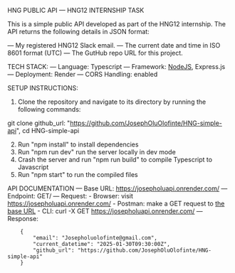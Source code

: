 HNG PUBLIC API — HNG12 INTERNSHIP TASK

This is a simple public API developed as part of the HNG12 internship. The API returns the following details in JSON format:

— My registered HNG12 Slack email.
— The current date and time in ISO 8601 format (UTC)
— The GutHub repo URL for this project.

TECH STACK:
— Language: Typescript
— Framework: [NodeJS](https://hng.tech/hire/nodejs-developers), Express.js
— Deployment: Render
— CORS Handling: enabled


SETUP INSTRUCTIONS:
1. Clone the repository and navigate to its directory by running the following commands:

git clone github_url: "https://github.com/JosephOluOlofinte/HNG-simple-api",
cd HNG-simple-api

2. Run "npm install" to install dependencies
3. Run "npm run dev" run the server locally in dev mode
4. Crash the server and run "npm run build" to compile Typescript to Javascript
5. Run "npm start" to run the compiled files


API DOCUMENTATION
— Base URL: https://josepholuapi.onrender.com/
— Endpoint: GET/
— Request: 
        - Browser: visit https://josepholuapi.onrender.com/
        - Postman: make a GET request to [the base URL](https://josepholuapi.onrender.com/) 
        - CLI: curl -X GET https://josepholuapi.onrender.com/
— Response:

        {
            "email": "Josepholuolofinte@gmail.com",
            "current_datetime": "2025-01-30T09:30:00Z",
            "github_url": "https://github.com/JosephOluOlofinte/HNG-simple-api"
        }
